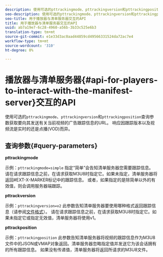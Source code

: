 ```yaml
---
description: 使用可选的pttrackingmode、pttrackingversion和pttrackingposition查询参数获取要向其发送有关当前视频的广告跟踪信息的URL。 响应因跟踪版本以及视频流是实时的还是点播(VOD)而异。
seo-description: 使用可选的pttrackingmode、pttrackingversion和pttrackingposition查询参数获取要向其发送有关当前视频的广告跟踪信息的URL。 响应因跟踪版本以及视频流是实时的还是点播(VOD)而异。
seo-title: 用于播放器与清单服务器交互的API
title: 用于播放器与清单服务器交互的API
uuid: ab7a19e7-6c28-4960-a56b-3b33c525e6b3
translation-type: tm+mt
source-git-commit: e1e33d3ac0aad44859cd49566331524da72ac7e4
workflow-type: tm+mt
source-wordcount: '310'
ht-degree: 0%

---
```



# 播放器与清单服务器{#api-for-players-to-interact-with-the-manifest-server}交互的API

使用可选的`pttrackingmode`、`pttrackingversion`和`pttrackingposition`查询参数获取要向其发送有关当前视频的广告跟踪信息的URL。 响应因跟踪版本以及视频流是实时的还是点播(VOD)而异。

## 查询参数{#query-parameters}

**pttrackingmode**

示例：`pttrackingmode=simple`
指定“简单”会告知清单服务器您需要跟踪信息。
请在请求跟踪信息之前，在请求获取M3U8时指定它。如果未指定，清单服务器将返回#EXT-X-MARKER标记中的跟踪信息。
或者，如果指定的是除简单以外的有效值，则会调用服务器端跟踪。

**pttrackversion**

示例：`pttrackingversion=v2`
此参数告知清单服务器要使用哪种格式返回跟踪信息（请参阅[文件格式](/help/primetime-ad-insertion/~old-msapi-topics/ms-list-file-formats/ms-api-file-formats.md)）。
请在请求跟踪信息之前，在请求获取M3U8时指定它。如果未指定它或指定无效值，清单服务器将使用v1。

**pttrackposition**

示例：`pttrackingposition`
此参数告知清单服务器将视频的跟踪信息作为M3U8文件中的JSON或VMAP对象返回。清单服务器忽略指定值并发送它为该会话拥有的所有跟踪信息。 如果没有传递值，清单服务器将返回所请求的M3U8文件。
